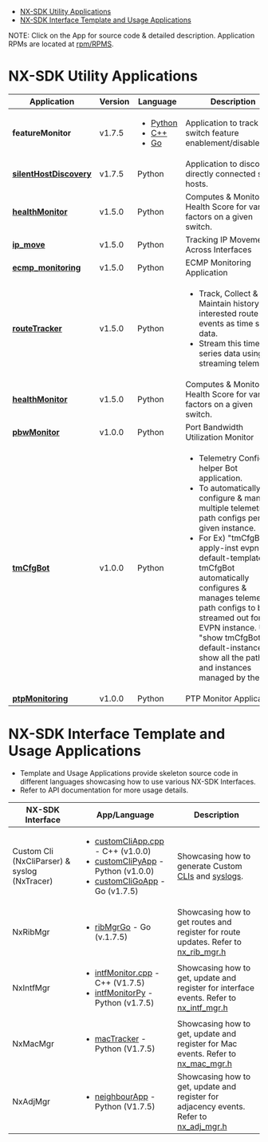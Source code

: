 - [NX-SDK Utility Applications](#nx-sdk-utility-applications)
- [NX-SDK Interface Template and Usage Applications](#nx-sdk-interface-template-and-usage-applications)
  
NOTE: Click on the App for source code & detailed description. Application RPMs are located at [rpm/RPMS](../rpm/RPMS).
  
# NX-SDK Utility Applications

| Application | Version | Language | Description | 
| --- | --- | --- | --- | 
|<b>featureMonitor</b> | v1.7.5 | <ul><li>[Python](python/featureMonitorPy)</li><li>[C++](c++/featureMonitor.cpp)</li><li>[Go](go/src/featureMonitorGo/featureMonitorGo.go)</ul> | Application to track switch feature enablement/disablement. |
|<b>[silentHostDiscovery](python/silentHostDiscovery)</b> | v1.7.5 | Python | Application to discover directly connected silent hosts. |
|<b>[healthMonitor](python/healthMonitor)</b> | v1.5.0 | Python | Computes & Monitors Health Score for various factors on a given switch. |
|<b><a href="https://github.com/ChristopherJHart/NX-SDK/tree/master/ip_move">ip_move</a></b>| v1.5.0 | Python | Tracking IP Movement Across Interfaces|
|<b><a href="https://github.com/ndelecro/Nexus-9K-Programmability/tree/master/NX-SDK/ECMP_Monitoring">ecmp_monitoring</a></b> | v1.5.0 | Python | ECMP Monitoring Application |
|<b>[routeTracker](python/routeTracker)</b> | v1.5.0 | Python | <ul><li>Track, Collect & Maintain history of interested route events as time series data.</li><li>Stream this time series data using streaming telemetry.</li></ul> |
|<b>[healthMonitor](python/healthMonitor)</b> | v1.5.0 | Python | Computes & Monitors Health Score for various factors on a given switch. |
|<b>[pbwMonitor](python/pbwMonitor)</b>| v1.0.0 | Python | Port Bandwidth Utilization Monitor |
|<b>[tmCfgBot](python/tmCfgBot)</b> | v1.0.0 | Python | <ul><li>Telemetry Config helper Bot application.</li><li>To automatically configure & manage multiple telemetry path configs per given instance.</li><li> For Ex) "tmCfgBot apply-inst evpn default-template". tmCfgBot automatically configures & manages telemetry path configs to be streamed out for EVPN instance. Use, "show tmCfgBot default-instance" to show all the paths and instances managed by the app. </li></ul> |
|<b><a href="https://github.com/ndelecro/Nexus-9K-Programmability/tree/master/NX-SDK/PTP_Monitoring">ptpMonitoring</a></b>| v1.0.0 | Python| PTP Monitor Application |

# NX-SDK Interface Template and Usage Applications

 - Template and Usage Applications provide skeleton source code in different languages showcasing how to use various NX-SDK Interfaces.
 - Refer to API documentation for more usage details. 
 
| NX-SDK Interface | App/Language | Description | 
| --- | --- | --- |
| Custom Cli (NxCliParser) & syslog (NxTracer)| <ul><li>[customCliApp.cpp](c++/customCliApp.cpp) - C++ (v1.0.0) </li><li>[customCliPyApp](python/customCliPyApp) - Python (v1.0.0)</li><li>[customCliGoApp](go/src/customCliGoApp) - Go (v1.7.5)</li></ul> | Showcasing how to generate Custom [CLIs](../include/nx_cli.h) and [syslogs](../include/nx_trace.h).|
| NxRibMgr| <ul><li>[ribMgrGo](go/src/ribMgrGo) - Go (v.1.7.5) </li></ul> | Showcasing how to get routes and register for route updates. Refer to [nx_rib_mgr.h](../include/nx_rib_mgr.h) |
| NxIntfMgr | <ul><li>[intfMonitor.cpp](c++/intfMonitor.cpp) - C++ (V1.7.5) </li><li>[intfMonitorPy](python/intfMonitorPy) - Python (v1.7.5)</ul> | Showcasing how to get, update and register for interface events. Refer to [nx_intf_mgr.h](../include/nx_intf_mgr.h) |
| NxMacMgr | <ul><li>[macTracker](python/macTracker) - Python (V1.7.5) </li></ul> | Showcasing how to get, update and register for Mac events. Refer to [nx_mac_mgr.h](../include/nx_mac_mgr.h) |
| NxAdjMgr | <ul><li>[neighbourApp](python/neighbourApp) - Python (V1.7.5) </li></ul> | Showcasing how to get, update and register for adjacency events. Refer to [nx_adj_mgr.h](../include/nx_adj_mgr.h)|
